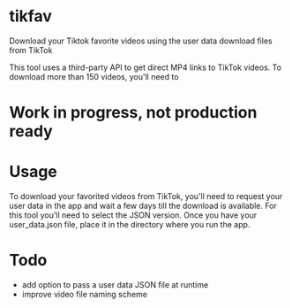 # tikfav
Download your Tiktok favorite videos using the user data download files from TikTok

This tool uses a third-party API to get direct MP4 links to TikTok videos. To download more than 150 videos, you'll need to 

# Work in progress, not production ready

# Usage

To download your favorited videos from TikTok, you'll need to request your user data in the app and wait a few days till the download is available. For this tool you'll need to select the JSON version. Once you have your user_data.json file, place it in the directory where you run the app.

# Todo

- add option to pass a user data JSON file at runtime
- improve video file naming scheme
